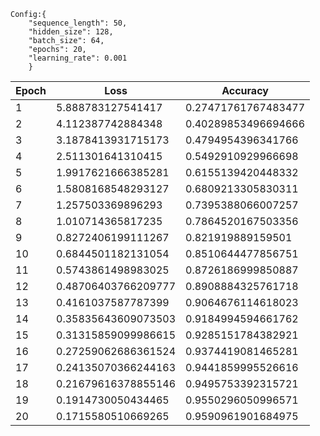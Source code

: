 ```
Config:{
    "sequence_length": 50, 
    "hidden_size": 128, 
    "batch_size": 64, 
    "epochs": 20, 
    "learning_rate": 0.001
    }
```

| Epoch | Loss           | Accuracy        |
|-------|----------------|-----------------|
| 1     | 5.888783127541417 | 0.27471761767483477 |
| 2     | 4.112387742884348 | 0.40289853496694666 |
| 3     | 3.1878413931715173 | 0.4794954396341766 |
| 4     | 2.511301641310415 | 0.5492910929966698 |
| 5     | 1.9917621666385281 | 0.6155139420448332 |
| 6     | 1.5808168548293127 | 0.6809213305830311 |
| 7     | 1.257503369896293 | 0.7395388066007257 |
| 8     | 1.010714365817235 | 0.7864520167503356 |
| 9     | 0.8272406199111267 | 0.821919889159501 |
| 10    | 0.6844501182131054 | 0.8510644477856751 |
| 11    | 0.5743861498983025 | 0.8726186999850887 |
| 12    | 0.48706403766209777 | 0.8908884325761718 |
| 13    | 0.4161037587787399 | 0.9064676114618023 |
| 14    | 0.35835643609073503 | 0.9184994594661762 |
| 15    | 0.31315859099986615 | 0.9285151784382921 |
| 16    | 0.27259062686361524 | 0.9374419081465281 |
| 17    | 0.24135070366244163 | 0.9441859995526616 |
| 18    | 0.21679616378855146 | 0.9495753392315721 |
| 19    | 0.1914730050434465  | 0.9550296050996571 |
| 20    | 0.1715580510669265  | 0.9590961901684975 |
